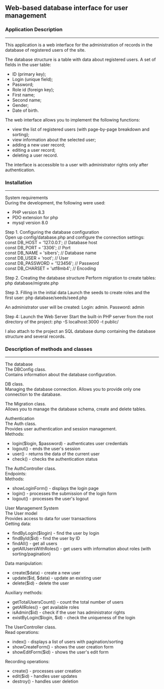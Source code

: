 ## Web-based database interface for user management
### Application Description
--- 
This application is a web interface for the administration of records in the database of registered
users of the site.

The database structure is a table with data about registered users. 
A set of fields in the user table:
- ID (primary key);
- Login (unique field);
- Password;
- Role id (foreign key);
- First name;
- Second name;
- Gender;
- Date of birth.

The web interface allows you to implement the following functions:
- view the list of registered users (with page-by-page breakdown and sorting);
- view information about the selected user;
- adding a new user record;
- editing a user record;
- deleting a user record.

The interface is accessible to a user with administrator rights only after authentication.

### Installation
--- 
System requirements
<br>
During the development, the following were used:
- PHP version 8.3
- PDO extension for php
- mysql version 8.0

Step 1. Configuring the database configuration <br>
Open up config/database.php and configure the connection settings: <br>
const DB_HOST = '127.0.0.1'; // Database host <br>
const DB_PORT = '3306'; // Port <br>
const DB_NAME = 'sibers'; // Database name <br>
const DB_USER = 'root'; // User <br>
const DB_PASSWORD = '123456'; // Password <br>
const DB_CHARSET = 'utf8mb4'; // Encoding <br>

Step 2. Creating the database structure
Perform migration to create tables:
php database/migrate.php

Step 3. Filling in the initial data
Launch the seeds to create roles and the first user:
php database/seeds/seed.php

An administrator user will be created:
Login: admin. 
Password: admin

Step 4: Launch the Web Server
Start the built-in PHP server from the root directory of the project:
php -S localhost:3000 -t public/

I also attach to the project an SQL database dump containing the database structure and several records.

### Description of methods and classes
--- 
The database <br>
The DBConfig class. <br>
Contains information about the database configuration.  <br>

DB class. <br>
Managing the database connection. Allows you to provide only one connection to the database. <br>

The Migration class. <br>
Allows you to manage the database schema, create and delete tables. <br>

Authentication <br>
The Auth class. <br>
Provides user authentication and session management. <br>
Methods: <br>
- login($login, $password) - authenticates user credentials <br>
- logout() - ends the user's session <br>
- user() - returns the data of the current user <br>
- check() - checks the authentication status <br>

The AuthController class. <br>
Endpoints: <br>
Methods: <br>
- showLoginForm() - displays the login page <br>
- login() - processes the submission of the login form <br>
- logout() - processes the user's logout <br>

User Management System <br>
The User model <br>
Provides access to data for user transactions <br>
Getting data: <br>
- findByLogin($login) - find the user by login <br>
- findById($id) - find the user by ID <br>
- findAll() - get all users <br>
- getAllUsersWithRoles() - get users with information about roles (with sorting/pagination) <br>

Data manipulation: <br>
- create($data) - create a new user <br>
- update($id, $data) - update an existing user <br>
- delete($id) - delete the user <br>

Auxiliary methods: <br>
- getTotalUsersCount() - count the total number of users <br>
- getAllRoles() - get available roles <br>
- isAdmin($id) - check if the user has administrator rights <br>
- existByLogin($login, $id) - check the uniqueness of the login <br>

The UserController class.  <br>
Read operations:  <br>
- index() - displays a list of users with pagination/sorting <br>
- showCreateForm() - shows the user creation form <br>
- showEditForm($id) - shows the user's edit form <br>

Recording operations:  <br>
- create() - processes user creation <br>
- edit($id) - handles user updates <br>
- destroy() - handles user deletion <br>

